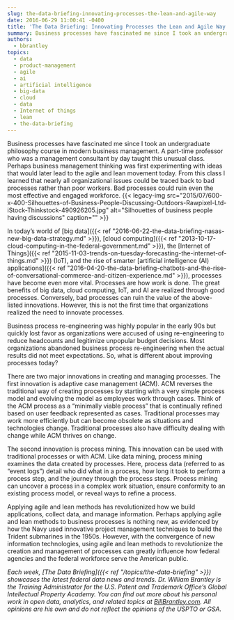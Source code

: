 ```yaml
---
slug: the-data-briefing-innovating-processes-the-lean-and-agile-way
date: 2016-06-29 11:00:41 -0400
title: 'The Data Briefing: Innovating Processes the Lean and Agile Way'
summary: Business processes have fascinated me since I took an undergraduate philosophy course in modern business management. A part-time professor who was a management consultant by day taught this unusual class. Perhaps business management thinking was first experimenting with ideas that would later lead to the agile and lean movement today. From this class I learned
authors:
  - bbrantley
topics:
  - data
  - product-management
  - agile
  - ai
  - artificial intelligence
  - big-data
  - cloud
  - data
  - Internet of things
  - lean
  - the-data-briefing
---
```


Business processes have fascinated me since I took an undergraduate philosophy course in modern business management. A part-time professor who was a management consultant by day taught this unusual class. Perhaps business management thinking was first experimenting with ideas that would later lead to the agile and lean movement today. From this class I learned that nearly all organizational issues could be traced back to bad processes rather than poor workers. Bad processes could ruin even the most effective and engaged workforce. {{< legacy-img src="2015/07/600-x-400-Silhouettes-of-Business-People-Discussing-Outdoors-Rawpixel-Ltd-iStock-Thinkstock-490926205.jpg" alt="Silhouettes of business people having discussions" caption="" >}} 

In today’s world of [big data]({{< ref "2016-06-22-the-data-briefing-nasas-new-big-data-strategy.md" >}}), [cloud computing]({{< ref "2013-10-17-cloud-computing-in-the-federal-government.md" >}}), the [Internet of Things]({{< ref "2015-11-03-trends-on-tuesday-forecasting-the-internet-of-things.md" >}}) (IoT), and the rise of smarter [artificial intelligence (AI) applications]({{< ref "2016-04-20-the-data-briefing-chatbots-and-the-rise-of-conversational-commerce-and-citizen-experience.md" >}}), processes have become even more vital. Processes are how work is done. The great benefits of big data, cloud computing, IoT, and AI are realized through good processes. Conversely, bad processes can ruin the value of the above-listed innovations. However, this is not the first time that organizations realized the need to innovate processes.

Business process re-engineering was highly popular in the early 90s but quickly lost favor as organizations were accused of using re-engineering to reduce headcounts and legitimize unpopular budget decisions. Most organizations abandoned business process re-engineering when the actual results did not meet expectations. So, what is different about improving processes today?

There are two major innovations in creating and managing processes. The first innovation is adaptive case management (ACM). ACM reverses the traditional way of creating processes by starting with a very simple process model and evolving the model as employees work through cases. Think of the ACM process as a “minimally viable process” that is continually refined based on user feedback represented as cases. Traditional processes may work more efficiently but can become obsolete as situations and technologies change. Traditional processes also have difficulty dealing with change while ACM thrives on change.

The second innovation is process mining. This innovation can be used with traditional processes or with ACM. Like data mining, process mining examines the data created by processes. Here, process data (referred to as &#8220;event logs&#8221;) detail who did what in a process, how long it took to perform a process step, and the journey through the process steps. Process mining can uncover a process in a complex work situation, ensure conformity to an existing process model, or reveal ways to refine a process.

Applying agile and lean methods has revolutionized how we build applications, collect data, and manage information. Perhaps applying agile and lean methods to business processes is nothing new, as evidenced by how the Navy used innovative project management techniques to build the Trident submarines in the 1950s. However, with the convergence of new information technologies, using agile and lean methods to revolutionize the creation and management of processes can greatly influence how federal agencies and the federal workforce serve the American public.

_Each week, [The Data Briefing]({{< ref "/topics/the-data-briefing" >}}) showcases the latest federal data news and trends._
_Dr. William Brantley is the Training Administrator for the U.S. Patent and Trademark Office’s Global Intellectual Property Academy. You can find out more about his personal work in open data, analytics, and related topics at [BillBrantley.com](http://billbrantley.com/). All opinions are his own and do not reflect the opinions of the USPTO or GSA._
